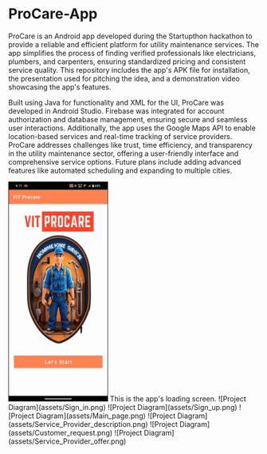 # ProCare-App

ProCare is an Android app developed during the Startupthon hackathon to provide a reliable and efficient platform for utility maintenance services. The app simplifies the process of finding verified professionals like electricians, plumbers, and carpenters, ensuring standardized pricing and consistent service quality. This repository includes the app's APK file for installation, the presentation used for pitching the idea, and a demonstration video showcasing the app's features.

Built using Java for functionality and XML for the UI, ProCare was developed in Android Studio. Firebase was integrated for account authorization and database management, ensuring secure and seamless user interactions. Additionally, the app uses the Google Maps API to enable location-based services and real-time tracking of service providers. ProCare addresses challenges like trust, time efficiency, and transparency in the utility maintenance sector, offering a user-friendly interface and comprehensive service options. Future plans include adding advanced features like automated scheduling and expanding to multiple cities.

<img src="assets/homepage.png" alt="Homepage" width="200" />
This is the app's loading screen. 
![Project Diagram](assets/Sign_in.png)
![Project Diagram](assets/Sign_up.png)
![Project Diagram](assets/Main_page.png)
![Project Diagram](assets/Service_Provider_description.png)
![Project Diagram](assets/Customer_request.png)
![Project Diagram](assets/Service_Provider_offer.png)
